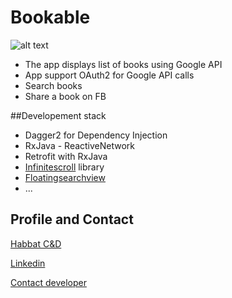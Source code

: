 # Bookable
![alt text](https://github.com/HT-Moh/Bookable/blob/master/Screenshot_01.png=200x356)

- The app displays list of books using Google API 
- App support OAuth2 for Google API calls
- Search books
- Share a book on FB


##Developement stack

- Dagger2 for Dependency Injection
- RxJava - ReactiveNetwork
- Retrofit with RxJava
- [Infinitescroll](https://github.com/pwittchen/InfiniteScroll) library
- [Floatingsearchview](https://github.com/arimorty/floatingsearchview)
- ...



## Profile and Contact

[Habbat C&D](https://www.habbat.ch)

[Linkedin](https://www.linkedin.com/in/habbat-mohamed-41233428/)

[Contact developer](mohamed@habbat.ch)
